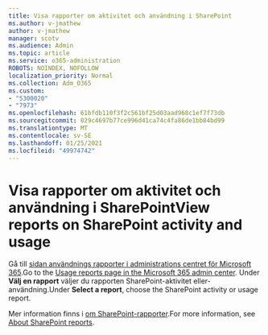 ```yaml
---
title: Visa rapporter om aktivitet och användning i SharePoint
ms.author: v-jmathew
author: v-jmathew
manager: scotv
ms.audience: Admin
ms.topic: article
ms.service: o365-administration
ROBOTS: NOINDEX, NOFOLLOW
localization_priority: Normal
ms.collection: Adm_O365
ms.custom:
- "5300020"
- "7973"
ms.openlocfilehash: 61bfdb110f3f2c561bf25d03aad968c1ef7f73db
ms.sourcegitcommit: 029c4697b77ce996d41ca74c4fa86de1bb84bd99
ms.translationtype: MT
ms.contentlocale: sv-SE
ms.lasthandoff: 01/25/2021
ms.locfileid: "49974742"
---
```

# <a name="view-reports-on-sharepoint-activity-and-usage"></a><span data-ttu-id="1a22a-102">Visa rapporter om aktivitet och användning i SharePoint</span><span class="sxs-lookup"><span data-stu-id="1a22a-102">View reports on SharePoint activity and usage</span></span>

<span data-ttu-id="1a22a-103">Gå till [sidan användnings rapporter i administrations centret för Microsoft 365](https://admin.microsoft.com/AdminPortal/Home).</span><span class="sxs-lookup"><span data-stu-id="1a22a-103">Go to the [Usage reports page in the Microsoft 365 admin center](https://admin.microsoft.com/AdminPortal/Home).</span></span> <span data-ttu-id="1a22a-104">Under **Välj en rapport** väljer du rapporten SharePoint-aktivitet eller-användning.</span><span class="sxs-lookup"><span data-stu-id="1a22a-104">Under **Select a report**, choose the SharePoint activity or usage report.</span></span>

<span data-ttu-id="1a22a-105">Mer information finns i [om SharePoint-rapporter](https://go.microsoft.com/fwlink/?linkid=875240).</span><span class="sxs-lookup"><span data-stu-id="1a22a-105">For more information, see [About SharePoint reports](https://go.microsoft.com/fwlink/?linkid=875240).</span></span>
